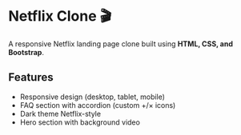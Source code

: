 # Netflix Clone 🎬

A responsive Netflix landing page clone built using **HTML, CSS, and Bootstrap**.

## Features
- Responsive design (desktop, tablet, mobile)
- FAQ section with accordion (custom +/× icons)
- Dark theme Netflix-style
- Hero section with background video